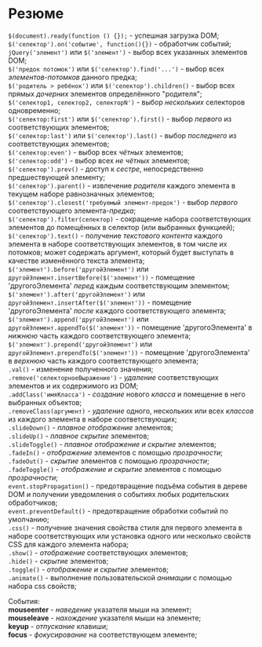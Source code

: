 # Резюме

`$(document).ready(function () {});` - успешная загрузка DOM;   
`$('селектор').on('событие', function(){})` - обработчик событий;   
`jQuery('элемент')` или `$('элемент')` - выбор всех указанных элементов DOM;   
`$('предок потомок')` или `$('селектор').find­('...')` - выбор всех _элементов-потомков_ данного предка;   
`$('родитель > ребёнок')` или `$('селектор').children­()` - выбор всех прямых _дочерних_ элементов  определённого "родителя";   
`$('селектор1, селектор2, селекторN')` - выбор _нескольких_ селекторов одновременно;   
`$('селектор:first')` или `$('селектор').first()` - выбор _первого_ из соответствующих элементов;    
`$('селектор:last')` или `$('селектор').last()` - выбор _последнего_ из соответствующих элементов;   
`$('селектор:ev­en')` - выбор всех _чётных_ элементов;   
`$('селектор:odd')` - выбор всех _не чётных_ элементов;   
`$('селектор').pre­v()` - доступ к _сестре_, непосредственно предшествующей элементу;   
`$('селектор').paren­t()` - извлечение _родителя_ каждого элемента в текущем наборе равнозначных элементов;   
`$('селектор').closest('требуемый элемент-предок')` - выбор _первого_ соответствующего элемента-_предка_;   
`$('селектор').filter(селектор)` - сокращение набора соответствующих элементов до помещённых в селектор (или выбранных функцией);   
`$('селектор').text()` - получение _текстового контента_ каждого элемента в наборе соответствующих элементов, в том числе их потомков; может содержать аргумент, который будет выступать в качестве изменённого текста элемента;     
`$('элемент').before('другойЭлемент')` или `другойЭлемент.insertBefore($('элемент'))` - помещение 'другогоЭлемента' _перед_ каждым соответствующим элементом;   
`$('элемент').after('другойЭлемент')` или `другойЭлемент.insertAfter($('элемент'))` - помещение 'другогоЭлемента' _после_ каждого соответствующего элемента;   
`$('элемент').append('другойЭлемент')` или `другойЭлемент.appendTo($('элемент'))` - помещение 'другогоЭлемента' в _нижнюю_ часть каждого соответствующего элемента;   
`$('элемент').prepend('другойЭлемент')` или `другойЭлемент.prependTo($('элемент'))` - помещение 'другогоЭлемента' в _верхнюю_ часть каждого соответствующего элемента;   
`.val()` - изменение полученного значения;   
`.remove('селекторноеВыражение')` - _удаление_ соответствующих элементов и их содержимого из DOM;   
`.addClass('имяКласса')` - _создание_ нового _класса_ и помещение в него выбранных объектов;   
`.removeClass(аргумент)` - _удаление_ одного, нескольких или всех _классов_ из каждого элемента в наборе соответствующих;   
`.slideDown()` - _плавное отображение_ элементов;    
`.slideUp()` - _плавное скрытие_ элементов;    
`.slideToggle()` - _плавное отображение и скрытие_ элементов;   
`.fadeIn()` - _отображение_ элементов с помощью _прозрачности_;         
`.fadeOut()` - _скрытие_ элементов с помощью _прозрачности_;      
`.fadeToggle()` - _отображение и скрытие_ элементов с помощью _прозрачности_;     
`event.stopPropagation()` - предотвращение подъёма события в дереве DOM и получении уведомления о событиях любых родительских обработчиков;   
`event.preventDefault()` - предотвращение обработки событий по умолчанию;    
`.css()` - получение значения свойства стиля для первого элемента в наборе соответствующих или установка одного или несколько свойств CSS для каждого элемента набора;   
`.show()` - _отображение_ соответствующих элементов;   
`.hide()` - _скрытие_ элементов;   
`.toggle()` - _отображение и скрытие_ элементов;   
`.animate()` - выполнение пользовательской _анимации_ с помощью набора css свойств;   


События:     
**mouseenter** - _наведение_ указателя мыши на элемент;   
**mouseleave** - _нахождение_ указателя мыши на элементе;    
**keyup** - _отпускание_ клавиши;   
**focus** - _фокусирование_ на соответствующем элементе;   
